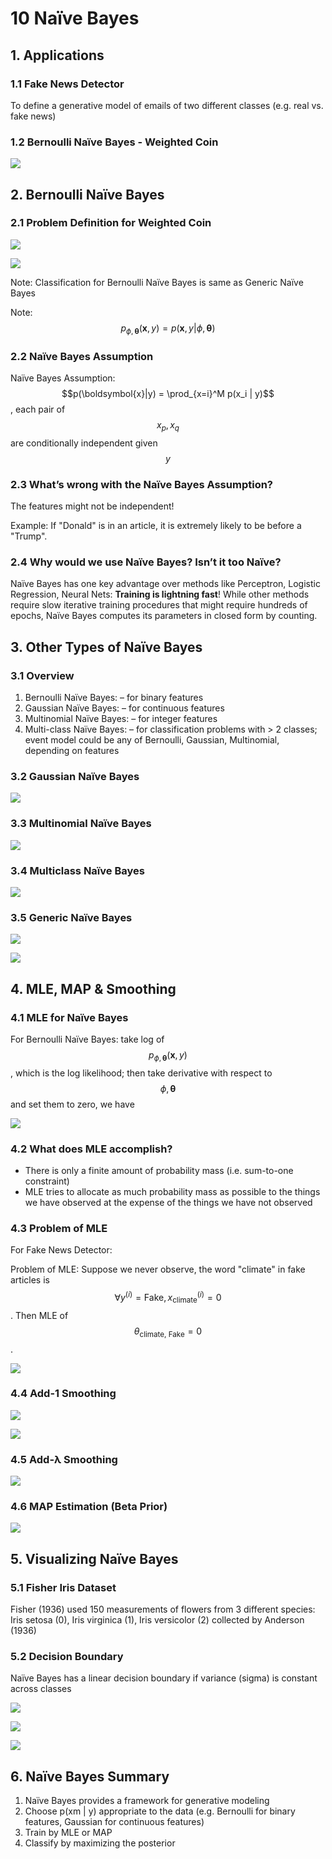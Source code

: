 # 10 Naïve Bayes

## 1. Applications

### 1.1 Fake News Detector

To define a generative model of emails of two different classes \(e.g. real vs. fake news\)

### 1.2 Bernoulli Naïve Bayes - Weighted Coin

![](../../.gitbook/assets/image%20%28764%29.png)

## 2. Bernoulli Naïve Bayes

### 2.1 Problem Definition for Weighted Coin

![](../../.gitbook/assets/image%20%28736%29.png)

![](../../.gitbook/assets/image%20%28484%29.png)

Note: Classification for Bernoulli Naïve Bayes is same as Generic Naïve Bayes

Note: $$p_{\phi, \boldsymbol{\theta}}(\boldsymbol{x}, y) = p(\boldsymbol{x}, y | \phi, \boldsymbol{\theta})$$

### 2.2 Naïve Bayes Assumption

Naïve Bayes Assumption: $$p(\boldsymbol{x}|y) = \prod_{x=i}^M p(x_i | y)$$, each pair of $$x_p, x_q$$ are conditionally independent given $$y$$

### 2.3 What’s wrong with the Naïve Bayes Assumption?

The features might not be independent!

Example: If "Donald" is in an article, it is extremely likely to be before a "Trump".

### 2.4 Why would we use Naïve Bayes? Isn’t it too Naïve?

Naïve Bayes has one key advantage over methods like Perceptron, Logistic Regression, Neural Nets: **Training is lightning fast**! While other methods require slow iterative training procedures that might require hundreds of epochs, Naïve Bayes computes its parameters in closed form by counting.

## 3. Other Types of Naïve Bayes

### 3.1 Overview

1. Bernoulli Naïve Bayes: – for binary features
2. Gaussian Naïve Bayes: – for continuous features
3. Multinomial Naïve Bayes: – for integer features
4. Multi-class Naïve Bayes: – for classification problems with &gt; 2 classes; event model could be any of Bernoulli, Gaussian, Multinomial, depending on features

### 3.2 Gaussian Naïve Bayes

![](../../.gitbook/assets/image%20%28792%29.png)

### 3.3 Multinomial Naïve Bayes

![](../../.gitbook/assets/image%20%28443%29.png)

### 3.4 Multiclass Naïve Bayes

![](../../.gitbook/assets/image%20%2872%29.png)

### 3.5 Generic Naïve Bayes

![](../../.gitbook/assets/image%20%2852%29.png)

![](../../.gitbook/assets/image%20%28459%29.png)

## 4. MLE, MAP & Smoothing

### 4.1 MLE for Naïve Bayes

For Bernoulli Naïve Bayes: take log of $$p_{\phi, \boldsymbol{\theta}}(\boldsymbol{x}, y)$$, which is the log likelihood; then take derivative with respect to $$\phi, \boldsymbol{\theta}$$  and set them to zero, we have

![](../../.gitbook/assets/image%20%28616%29.png)

### 4.2 What does MLE accomplish?

* There is only a finite amount of probability mass \(i.e. sum-to-one constraint\)
* MLE tries to allocate as much probability mass as possible to the things we have observed at the expense of the things we have not observed

### 4.3 Problem of MLE

For Fake News Detector:

Problem of MLE: Suppose we never observe, the word "climate" in fake articles is $$\forall y^{(i)} = \text{Fake}, x_{\text{climate}}^{(i)} = 0$$. Then MLE of $$\theta_{\text{climate, Fake}} = 0$$.

![](../../.gitbook/assets/image%20%28101%29.png)

### 4.4 Add-1 Smoothing

![](../../.gitbook/assets/image%20%2821%29.png)

![](../../.gitbook/assets/image%20%28658%29.png)

### 4.5 Add-λ Smoothing

![](../../.gitbook/assets/image%20%28531%29.png)

### 4.6 MAP Estimation \(Beta Prior\)

![](../../.gitbook/assets/image%20%28106%29.png)

## 5. Visualizing Naïve Bayes

### 5.1 Fisher Iris Dataset

Fisher \(1936\) used 150 measurements of flowers from 3 different species: Iris setosa \(0\), Iris virginica \(1\), Iris versicolor \(2\) collected by Anderson \(1936\)

### 5.2 Decision Boundary

Naïve Bayes has a linear decision boundary if variance \(sigma\) is constant across classes

![](../../.gitbook/assets/image%20%28527%29.png)

![](../../.gitbook/assets/image%20%28505%29.png)

![](../../.gitbook/assets/image%20%28622%29.png)

## 6. Naïve Bayes Summary

1. Naïve Bayes provides a framework for generative modeling
2. Choose p\(xm \| y\) appropriate to the data \(e.g. Bernoulli for binary features, Gaussian for continuous features\)
3. Train by MLE or MAP
4. Classify by maximizing the posterior

